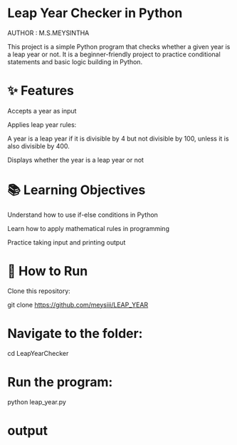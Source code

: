# Leap Year Checker in Python

AUTHOR : M.S.MEYSINTHA

This project is a simple Python program that checks whether a given year is a leap year or not. It is a beginner-friendly project to practice conditional statements and basic logic building in Python.

# ✨ Features

Accepts a year as input

Applies leap year rules:

A year is a leap year if it is divisible by 4 but not divisible by 100, unless it is also divisible by 400.

Displays whether the year is a leap year or not

# 📚 Learning Objectives

Understand how to use if-else conditions in Python

Learn how to apply mathematical rules in programming

Practice taking input and printing output

# 🚀 How to Run

Clone this repository:

git clone https://github.com/meysiii/LEAP_YEAR

# Navigate to the folder:

cd LeapYearChecker

# Run the program:

python leap_year.py

# output



